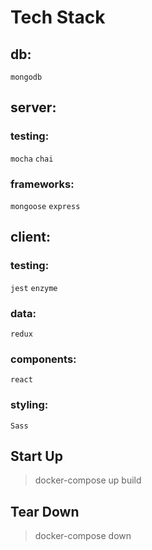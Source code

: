 # Tech Stack
## db:
```mongodb```

## server:
### testing:
```mocha```
```chai```
### frameworks:
```mongoose```
```express```

## client:
### testing:
```jest```
```enzyme```
### data:
```redux```
### components:
```react```
### styling:
```Sass```

## Start Up
> docker-compose up build

## Tear Down
> docker-compose down

